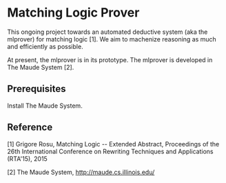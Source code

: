 # Matching Logic Prover

This ongoing project towards an automated deductive system (aka the mlprover) for matching logic [1]. We aim to machenize reasoning as much and efficiently as possible.

At present, the mlprover is in its prototype. The mlprover is developed in The Maude System [2].

## Prerequisites

Install The Maude System.

## Reference

[1] Grigore Rosu, Matching Logic -- Extended Abstract, Proceedings of the 26th International Conference on Rewriting Techniques and Applications (RTA'15), 2015

[2] The Maude System, http://maude.cs.illinois.edu/

